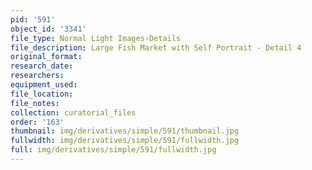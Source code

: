 ```yaml
---
pid: '591'
object_id: '3341'
file_type: Normal Light Images›Details
file_description: Large Fish Market with Self Portrait - Detail 4
original_format:
research_date:
researchers:
equipment_used:
file_location:
file_notes:
collection: curatorial_files
order: '163'
thumbnail: img/derivatives/simple/591/thumbnail.jpg
fullwidth: img/derivatives/simple/591/fullwidth.jpg
full: img/derivatives/simple/591/fullwidth.jpg
---
```

